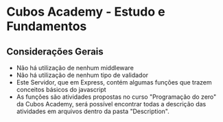 # Cubos Academy - Estudo e Fundamentos
## Considerações Gerais

- Não há utilização de nenhum middleware
- Não há utilização de nenhum tipo de validador
- Este Servidor, que em Express, contém algumas funções que trazem conceitos básicos do javascript
- As funções são atividades propostas no curso "Programação do zero" da Cubos Academy, será possível encontrar todas a descrição das atividades em arquivos dentro da pasta "Description".